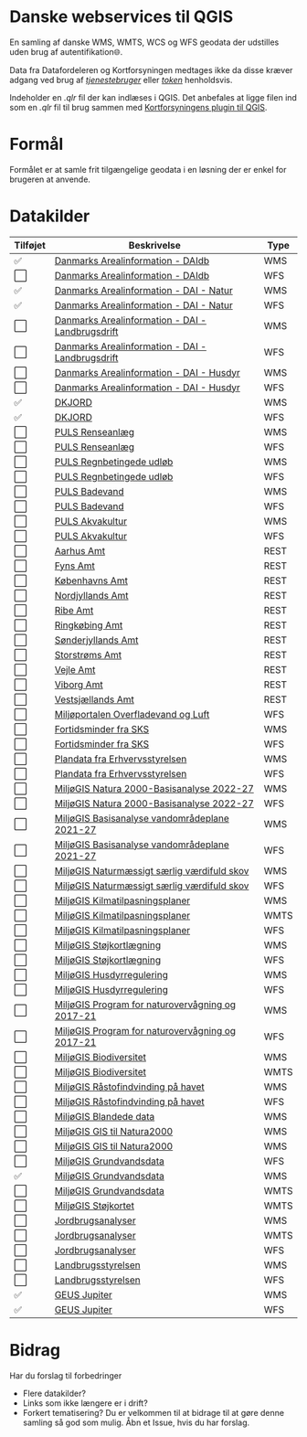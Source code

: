 # Danske webservices til QGIS
En samling af danske WMS, WMTS, WCS og WFS geodata der udstilles uden brug af autentifikation:globe_with_meridians:.

Data fra Datafordeleren og Kortforsyningen medtages ikke da disse kræver adgang ved brug af [*tjenestebruger*](https://datafordeler.dk/vejledning/brugeradgang/) eller [*token*](https://apps2.kortforsyningen.dk/qgis_knap_config/QGIS3/About/qgis3about.html#brugeroprettelse) henholdsvis.

Indeholder en *.qlr* fil der kan indlæses i QGIS.
Det anbefales at ligge filen ind som en *.qlr* fil til brug sammen med [Kortforsyningens plugin til QGIS](https://apps2.kortforsyningen.dk/qgis_knap_config/QGIS3/About/qgis3about.html#tilfoejegnelag).

# Formål
Formålet er at samle frit tilgængelige geodata i en løsning der er enkel for brugeren at anvende.

# Datakilder

Tilføjet | Beskrivelse | Type
---------|-------------|-----
:white_check_mark:   | [Danmarks Arealinformation - DAIdb](https://support.miljoeportal.dk/hc/da/articles/206950129-Webservices-Arealinformation-Arealinformation-og-Webservices) | WMS
:white_large_square: | [Danmarks Arealinformation - DAIdb](https://support.miljoeportal.dk/hc/da/articles/206950129-Webservices-Arealinformation-Arealinformation-og-Webservices) | WFS
:white_check_mark:   | [Danmarks Arealinformation - DAI - Natur](https://support.miljoeportal.dk/hc/da/articles/206950129-Webservices-Arealinformation-Arealinformation-og-Webservices) | WMS
:white_check_mark:   | [Danmarks Arealinformation - DAI - Natur](https://support.miljoeportal.dk/hc/da/articles/206950129-Webservices-Arealinformation-Arealinformation-og-Webservices) | WFS
:white_large_square: | [Danmarks Arealinformation - DAI - Landbrugsdrift](https://support.miljoeportal.dk/hc/da/articles/206950129-Webservices-Arealinformation-Arealinformation-og-Webservices) | WMS
:white_large_square: | [Danmarks Arealinformation - DAI - Landbrugsdrift](https://support.miljoeportal.dk/hc/da/articles/206950129-Webservices-Arealinformation-Arealinformation-og-Webservices) | WFS
:white_large_square: | [Danmarks Arealinformation - DAI - Husdyr](https://support.miljoeportal.dk/hc/da/articles/206950129-Webservices-Arealinformation-Arealinformation-og-Webservices) | WMS
:white_large_square: | [Danmarks Arealinformation - DAI - Husdyr](https://support.miljoeportal.dk/hc/da/articles/206950129-Webservices-Arealinformation-Arealinformation-og-Webservices) | WFS
:white_check_mark:   | [DKJORD](https://support.miljoeportal.dk/hc/da/articles/206950129-Webservices-Arealinformation-Arealinformation-og-Webservices) | WMS
:white_check_mark:   | [DKJORD](https://support.miljoeportal.dk/hc/da/articles/206950129-Webservices-Arealinformation-Arealinformation-og-Webservices) | WFS
:white_large_square: | [PULS Renseanlæg](https://support.miljoeportal.dk/hc/da/articles/360010519438-Webservices-PULS-data-tilg%C3%A6ngelig-p%C3%A5-nye-services-) | WMS
:white_large_square: | [PULS Renseanlæg](https://support.miljoeportal.dk/hc/da/articles/360010519438-Webservices-PULS-data-tilg%C3%A6ngelig-p%C3%A5-nye-services-) | WFS
:white_large_square: | [PULS Regnbetingede udløb](https://support.miljoeportal.dk/hc/da/articles/360010519438-Webservices-PULS-data-tilg%C3%A6ngelig-p%C3%A5-nye-services-) | WMS
:white_large_square: | [PULS Regnbetingede udløb](https://support.miljoeportal.dk/hc/da/articles/360010519438-Webservices-PULS-data-tilg%C3%A6ngelig-p%C3%A5-nye-services-) | WFS
:white_large_square: | [PULS Badevand](https://support.miljoeportal.dk/hc/da/articles/360010519438-Webservices-PULS-data-tilg%C3%A6ngelig-p%C3%A5-nye-services-) | WMS
:white_large_square: | [PULS Badevand](https://support.miljoeportal.dk/hc/da/articles/360010519438-Webservices-PULS-data-tilg%C3%A6ngelig-p%C3%A5-nye-services-) | WFS
:white_large_square: | [PULS Akvakultur](https://support.miljoeportal.dk/hc/da/articles/360010519438-Webservices-PULS-data-tilg%C3%A6ngelig-p%C3%A5-nye-services-) | WMS
:white_large_square: | [PULS Akvakultur](https://support.miljoeportal.dk/hc/da/articles/360010519438-Webservices-PULS-data-tilg%C3%A6ngelig-p%C3%A5-nye-services-) | WFS
:white_large_square: | [Aarhus Amt](https://support.miljoeportal.dk/hc/da/articles/206950129-Webservices-Arealinformation-Arealinformation-og-Webservices) | REST
:white_large_square: | [Fyns Amt](https://support.miljoeportal.dk/hc/da/articles/206950129-Webservices-Arealinformation-Arealinformation-og-Webservices) | REST
:white_large_square: | [Københavns Amt](https://support.miljoeportal.dk/hc/da/articles/206950129-Webservices-Arealinformation-Arealinformation-og-Webservices) | REST
:white_large_square: | [Nordjyllands Amt](https://support.miljoeportal.dk/hc/da/articles/206950129-Webservices-Arealinformation-Arealinformation-og-Webservices) | REST
:white_large_square: | [Ribe Amt](https://support.miljoeportal.dk/hc/da/articles/206950129-Webservices-Arealinformation-Arealinformation-og-Webservices) | REST
:white_large_square: | [Ringkøbing Amt](https://support.miljoeportal.dk/hc/da/articles/206950129-Webservices-Arealinformation-Arealinformation-og-Webservices) | REST
:white_large_square: | [Sønderjyllands Amt](https://support.miljoeportal.dk/hc/da/articles/206950129-Webservices-Arealinformation-Arealinformation-og-Webservices) | REST
:white_large_square: | [Storstrøms Amt](https://support.miljoeportal.dk/hc/da/articles/206950129-Webservices-Arealinformation-Arealinformation-og-Webservices) | REST
:white_large_square: | [Vejle Amt](https://support.miljoeportal.dk/hc/da/articles/206950129-Webservices-Arealinformation-Arealinformation-og-Webservices) | REST
:white_large_square: | [Viborg Amt](https://support.miljoeportal.dk/hc/da/articles/206950129-Webservices-Arealinformation-Arealinformation-og-Webservices) | REST
:white_large_square: | [Vestsjællands Amt](https://support.miljoeportal.dk/hc/da/articles/206950129-Webservices-Arealinformation-Arealinformation-og-Webservices) | REST
:white_large_square: | [Miljøportalen Overfladevand og Luft](https://support.miljoeportal.dk/hc/da/articles/206950129-Webservices-Arealinformation-Arealinformation-og-Webservices) | WFS
:white_large_square: | [Fortidsminder fra SKS](https://support.miljoeportal.dk/hc/da/articles/206950129-Webservices-Arealinformation-Arealinformation-og-Webservices) | WMS
:white_large_square: | [Fortidsminder fra SKS](https://support.miljoeportal.dk/hc/da/articles/206950129-Webservices-Arealinformation-Arealinformation-og-Webservices) | WFS
:white_large_square: | [Plandata fra Erhvervsstyrelsen](https://support.miljoeportal.dk/hc/da/articles/206950129-Webservices-Arealinformation-Arealinformation-og-Webservices) | WMS
:white_large_square: | [Plandata fra Erhvervsstyrelsen](https://support.miljoeportal.dk/hc/da/articles/206950129-Webservices-Arealinformation-Arealinformation-og-Webservices) | WFS
:white_large_square: | [MiljøGIS Natura 2000-Basisanalyse 2022-27](https://mst.dk/service/miljoegis/hent-data/) | WMS
:white_large_square: | [MiljøGIS Natura 2000-Basisanalyse 2022-27](https://mst.dk/service/miljoegis/hent-data/) | WFS
:white_large_square: | [MiljøGIS Basisanalyse vandområdeplane 2021-27](https://mst.dk/service/miljoegis/hent-data/) | WMS
:white_large_square: | [MiljøGIS Basisanalyse vandområdeplane 2021-27](https://mst.dk/service/miljoegis/hent-data/) | WFS
:white_large_square: | [MiljøGIS Naturmæssigt særlig værdifuld skov](https://mst.dk/service/miljoegis/) | WMS
:white_large_square: | [MiljøGIS Naturmæssigt særlig værdifuld skov](https://mst.dk/service/miljoegis/) | WFS
:white_large_square: | [MiljøGIS Kilmatilpasningsplaner](https://mst.dk/service/miljoegis/hent-data/) | WMS
:white_large_square: | [MiljøGIS Kilmatilpasningsplaner](https://mst.dk/service/miljoegis/hent-data/) | WMTS
:white_large_square: | [MiljøGIS Kilmatilpasningsplaner](https://mst.dk/service/miljoegis/hent-data/) | WFS
:white_large_square: | [MiljøGIS Støjkortlægning](https://mst.dk/service/miljoegis/) | WMS
:white_large_square: | [MiljøGIS Støjkortlægning](https://mst.dk/service/miljoegis/) | WFS
:white_large_square: | [MiljøGIS Husdyrregulering](https://mst.dk/service/miljoegis/) | WMS
:white_large_square: | [MiljøGIS Husdyrregulering](https://mst.dk/service/miljoegis/) | WFS
:white_large_square: | [MiljøGIS Program for naturovervågning og 2017-21](https://mst.dk/service/miljoegis/) | WMS
:white_large_square: | [MiljøGIS Program for naturovervågning og 2017-21](https://mst.dk/service/miljoegis/) | WFS
:white_large_square: | [MiljøGIS Biodiversitet](https://mst.dk/service/miljoegis/) | WMS
:white_large_square: | [MiljøGIS Biodiversitet](https://mst.dk/service/miljoegis/) | WMTS
:white_large_square: | [MiljøGIS Råstofindvinding på havet](https://mst.dk/service/miljoegis/) | WMS
:white_large_square: | [MiljøGIS Råstofindvinding på havet](https://mst.dk/service/miljoegis/) | WFS
:white_large_square: | [MiljøGIS Blandede data](https://mst.dk/service/miljoegis/) | WMS
:white_large_square: | [MiljøGIS GIS til Natura2000](https://mst.dk/service/miljoegis/) | WMS
:white_large_square: | [MiljøGIS GIS til Natura2000](https://mst.dk/service/miljoegis/) | WMS
:white_large_square: | [MiljøGIS Grundvandsdata](https://miljoegis.mim.dk/fagtekster/grundvand/miljoestyrelsens_udstilling_af_grundvandsdata.pdf) | WFS
:white_check_mark:   | [MiljøGIS Grundvandsdata](https://miljoegis.mim.dk/fagtekster/grundvand/miljoestyrelsens_udstilling_af_grundvandsdata.pdf) | WMS
:white_large_square: | [MiljøGIS Grundvandsdata](https://miljoegis.mim.dk/fagtekster/grundvand/miljoestyrelsens_udstilling_af_grundvandsdata.pdf) | WMTS
:white_large_square: | [MiljøGIS Støjkortet](https://mst.dk/service/miljoegis/hent-data/) | WMTS
:white_large_square: | [Jordbrugsanalyser](https://lbst.dk/landbrug/kort-og-markblokke/jordbrugsanalyser/#c39828) | WMS
:white_large_square: | [Jordbrugsanalyser](https://lbst.dk/landbrug/kort-og-markblokke/jordbrugsanalyser/#c39828) | WMTS
:white_large_square: | [Jordbrugsanalyser](https://lbst.dk/landbrug/kort-og-markblokke/jordbrugsanalyser/#c39828) | WFS
:white_large_square: | [Landbrugsstyrelsen](https://lbst.dk/landbrug/kort-og-markblokke/hvordan-faar-du-adgang-til-data/#c6647) | WMS
:white_large_square: | [Landbrugsstyrelsen](https://lbst.dk/landbrug/kort-og-markblokke/hvordan-faar-du-adgang-til-data/#c6647) | WFS
:white_check_mark:   | [GEUS Jupiter](https://www.geus.dk/produkter-ydelser-og-faciliteter/data-og-kort/national-boringsdatabase-jupiter) | WMS
:white_check_mark:   | [GEUS Jupiter](https://www.geus.dk/produkter-ydelser-og-faciliteter/data-og-kort/national-boringsdatabase-jupiter) | WFS

# Bidrag
Har du forslag til forbedringer
* Flere datakilder?
* Links som ikke længere er i drift?
* Forkert tematisering?
Du er velkommen til at bidrage til at gøre denne samling så god som mulig.
Åbn et Issue, hvis du har forslag.